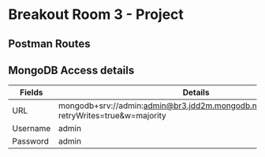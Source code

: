 # Breakout Room 3 - Project

## Postman Routes

## MongoDB Access details
| Fields  | Details |
| ------------- | ------------- |
| URL  | mongodb+srv://admin:admin@br3.jdd2m.mongodb.net/myFirstDatabase?retryWrites=true&w=majority  |
| Username  | admin |
| Password  | admin |
